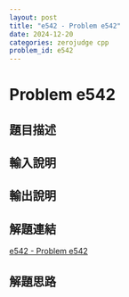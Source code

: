 ```yaml
---
layout: post
title: "e542 - Problem e542"
date: 2024-12-20
categories: zerojudge cpp
problem_id: e542
---
```


# Problem e542

## 題目描述



## 輸入說明



## 輸出說明



## 解題連結

[e542 - Problem e542](https://zerojudge.tw/ShowProblem?problemid=e542)

## 解題思路

